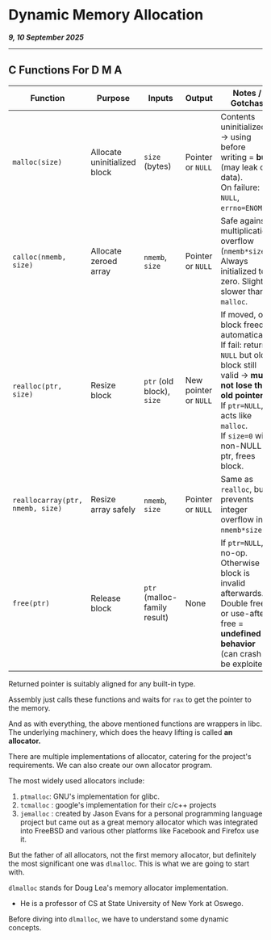 # Dynamic Memory Allocation

_**9, 10 September 2025**_

***

## C Functions For D M A

<table><thead><tr><th width="113">Function</th><th width="124">Purpose</th><th width="116">Inputs</th><th width="114">Output</th><th>Notes / Gotchas</th></tr></thead><tbody><tr><td><code>malloc(size)</code></td><td>Allocate uninitialized block</td><td><code>size</code> (bytes)</td><td>Pointer or <code>NULL</code></td><td>Contents uninitialized → using before writing = <strong>bug</strong> (may leak old data).<br>On failure: <code>NULL</code>, <code>errno=ENOMEM</code>.</td></tr><tr><td><code>calloc(nmemb, size)</code></td><td>Allocate zeroed array</td><td><code>nmemb</code>, <code>size</code></td><td>Pointer or <code>NULL</code></td><td>Safe against multiplication overflow (<code>nmemb*size</code>). <br>Always initialized to zero. Slightly slower than <code>malloc</code>.</td></tr><tr><td><code>realloc(ptr, size)</code></td><td>Resize block</td><td><code>ptr</code> (old block), <code>size</code></td><td>New pointer or <code>NULL</code></td><td>If moved, old block freed automatically.<br>If fail: returns <code>NULL</code> but old block still valid → <strong>must not lose the old pointer</strong>.<br>If <code>ptr=NULL</code>, acts like <code>malloc</code>. <br>If <code>size=0</code> with non-NULL ptr, frees block.</td></tr><tr><td><code>reallocarray(ptr, nmemb, size)</code></td><td>Resize array safely</td><td><code>nmemb</code>, <code>size</code></td><td>Pointer or <code>NULL</code></td><td>Same as <code>realloc</code>, but prevents integer overflow in <code>nmemb*size</code>.</td></tr><tr><td><code>free(ptr)</code></td><td>Release block</td><td><code>ptr</code> (malloc-family result)</td><td>None</td><td>If <code>ptr=NULL</code>, no-op. Otherwise → block is invalid afterwards.<br>Double free or use-after-free = <strong>undefined behavior</strong> (can crash or be exploited).</td></tr></tbody></table>

Returned pointer is suitably aligned for any built-in type.

Assembly just calls these functions and waits for `rax` to get the pointer to the memory.

And as with everything, the above mentioned functions are wrappers in libc. The underlying machinery, which does the heavy lifting is called **an allocator.**

There are multiple implementations of allocator, catering for the project's requirements. We can also create our own allocator program.

The most widely used allocators include:

1. `ptmalloc`: GNU's implementation for glibc.
2. `tcmalloc` : google's implementation for their c/c++ projects
3. `jemalloc` : created by Jason Evans for a personal programming language project but came out as a great memory allocator which was integrated into FreeBSD and various other platforms like Facebook and Firefox use it.

But the father of all allocators, not the first memory allocator, but definitely the most significant one was `dlmalloc`. This is what we are going to start with.

`dlmalloc` stands for Doug Lea's memory allocator implementation.

* He is a professor of CS at State University of New York at Oswego.

Before diving into `dlmalloc`, we have to understand some dynamic concepts.
